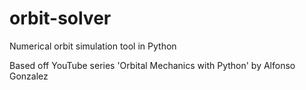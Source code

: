 # orbit-solver
Numerical orbit simulation tool in Python

Based off YouTube series 'Orbital Mechanics with Python' by Alfonso Gonzalez
